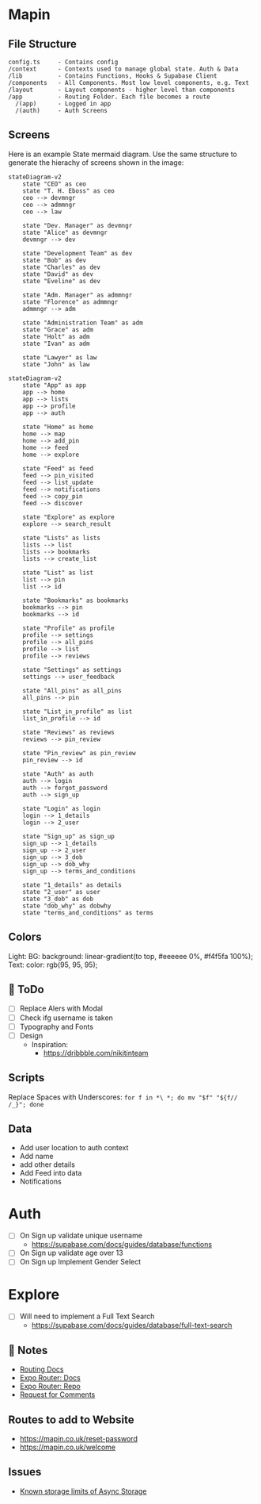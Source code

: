 # Mapin

## File Structure

```
config.ts     - Contains config
/context      - Contexts used to manage global state. Auth & Data
/lib          - Contains Functions, Hooks & Supabase Client
/components   - All Components. Most low level components, e.g. Text
/layout       - Layout components - higher level than components
/app          - Routing Folder. Each file becomes a route
  /(app)      - Logged in app
  /(auth)     - Auth Screens
```

## Screens

Here is an example State mermaid diagram. Use the same structure to generate the hierachy of screens shown in the image:

```mermaid
stateDiagram-v2
    state "CEO" as ceo
    state "T. H. Eboss" as ceo
    ceo --> devmngr
    ceo --> admmngr
    ceo --> law

    state "Dev. Manager" as devmngr
    state "Alice" as devmngr
    devmngr --> dev

    state "Development Team" as dev
    state "Bob" as dev
    state "Charles" as dev
    state "David" as dev
    state "Eveline" as dev

    state "Adm. Manager" as admmngr
    state "Florence" as admmngr
    admmngr --> adm

    state "Administration Team" as adm
    state "Grace" as adm
    state "Holt" as adm
    state "Ivan" as adm

    state "Lawyer" as law
    state "John" as law
```

```mermaid
stateDiagram-v2
    state "App" as app
    app --> home
    app --> lists
    app --> profile
    app --> auth

    state "Home" as home
    home --> map
    home --> add_pin
    home --> feed
    home --> explore

    state "Feed" as feed
    feed --> pin_visited
    feed --> list_update
    feed --> notifications
    feed --> copy_pin
    feed --> discover

    state "Explore" as explore
    explore --> search_result

    state "Lists" as lists
    lists --> list
    lists --> bookmarks
    lists --> create_list

    state "List" as list
    list --> pin
    list --> id

    state "Bookmarks" as bookmarks
    bookmarks --> pin
    bookmarks --> id

    state "Profile" as profile
    profile --> settings
    profile --> all_pins
    profile --> list
    profile --> reviews

    state "Settings" as settings
    settings --> user_feedback

    state "All_pins" as all_pins
    all_pins --> pin

    state "List_in_profile" as list
    list_in_profile --> id

    state "Reviews" as reviews
    reviews --> pin_review

    state "Pin_review" as pin_review
    pin_review --> id

    state "Auth" as auth
    auth --> login
    auth --> forgot_password
    auth --> sign_up

    state "Login" as login
    login --> 1_details
    login --> 2_user

    state "Sign_up" as sign_up
    sign_up --> 1_details
    sign_up --> 2_user
    sign_up --> 3_dob
    sign_up --> dob_why
    sign_up --> terms_and_conditions

    state "1_details" as details
    state "2_user" as user
    state "3_dob" as dob
    state "dob_why" as dobwhy
    state "terms_and_conditions" as terms
```

## Colors

Light:
BG: background: linear-gradient(to top, #eeeeee 0%, #f4f5fa 100%);
Text: color: rgb(95, 95, 95);

## 🚀 ToDo

- [ ] Replace Alers with Modal
- [ ] Check ifg username is taken
- [ ] Typography and Fonts
- [ ] Design
  - Inspiration:
    - https://dribbble.com/nikitinteam

## Scripts

Replace Spaces with Underscores:
`for f in *\ *; do mv "$f" "${f// /_}"; done`

## Data

- Add user location to auth context
- Add name
- add other details
- Add Feed into data
- Notifications

# Auth

- [ ] On Sign up validate unique username
  - https://supabase.com/docs/guides/database/functions
- [ ] On Sign up validate age over 13
- [ ] On Sign up Implement Gender Select

# Explore

- [ ] Will need to implement a Full Text Search
  - https://supabase.com/docs/guides/database/full-text-search

## 📝 Notes

- [Routing Docs](https://expo.github.io/router/docs/features/routing)
- [Expo Router: Docs](https://expo.github.io/router)
- [Expo Router: Repo](https://github.com/expo/router)
- [Request for Comments](https://github.com/expo/router/discussions/1)

## Routes to add to Website

- https://mapin.co.uk/reset-password
- https://mapin.co.uk/welcome

## Issues

- [Known storage limits of Async Storage](https://react-native-async-storage.github.io/async-storage/docs/limits)
